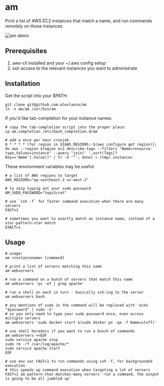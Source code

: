 am
==

Print a list of AWS EC2 instances that match a name, and run commands remotely on those instances.

![am demo](http://alexlance.com/am_for_github.gif)


Prerequisites
-------------

1. aws-cli installed and your ~/.aws config setup
2. ssh access to the relevant instances you want to administrate


Installation
------------

Get the script into your $PATH:

    git clone git@github.com:alexlance/am
    ln -s am/am /usr/bin/am

If you'd like tab-completion for your instance names:

    # copy the tab-completion script into the proper place:
    cp am.completion /etc/bash_completion.d/am

    # add a once per hour cronjob
    0 * * * * (for region in ${AWS_REGIONS:-$(aws configure get region)}; do aws --region $region ec2 describe-tags --filters "Name=resource-type,Values=instance" --query "join(' ',sort(Tags[?Key=='Name'].Value))" | tr -d '"'; done) > /tmp/.instances

These environment variables may be useful:

    # a list of AWS regions to target
    AWS_REGIONS="ap-southeast-2 us-west-2"

    # to skip typing out your sudo password
    AM_SUDO_PASSWORD="tops3cret"

    # use `ssh -f` for faster command execution when there are many servers
    FAST=1

    # sometimes you want to exactly match an instance name, instead of a star-pattern-star match
    EXACT=1


Usage
-----

    # usage:
    am <instancename> [command]

    # print a list of servers matching this name
    am webservers

    # run a command on a bunch of servers that match this name
    am webservers 'ps -ef | grep apache'

    # run a shell on each in turn - basically ssh-ing to the server
    am webservers bash

    # any mentions of sudo in the command will be replaced with 'echo "$password" | sudo -S'
    # so you only need to type your sudo password once, even across multiple servers
    am webservers 'sudo docker start $(sudo docker ps -qa -f Name=stuff)'

    # use shell heredocs if you want to run a bunch of commands
    am webservers <<EOF
    sudo service apache stop
    sudo rm -rf /var/log/apache/*
    sudo service apache start
    EOF

    # use env var FAST=1 to run commands using ssh -f, for backgrounded execution
    # this speeds up command execution when targeting a lot of servers
    FAST=1 am pattern-that-matches-many-servers 'run a command, the output is going to be all jumbled up'
